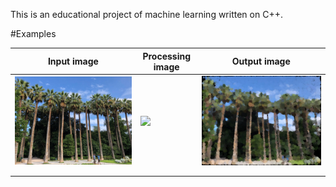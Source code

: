 This is an educational project of machine learning written on C++.

#Examples

| Input image          | Processing image | Output image      |
|----------------------|------------------|-------------------|
| ![](https://github.com/DreamDeltaTeam/PhotoToArt/blob/master/images/sample_05_input.png) |[![](https://img.youtube.com/vi/EpNpjifTouA/0.jpg)](https://www.youtube.com/watch?v=EpNpjifTouA)|![](https://github.com/DreamDeltaTeam/PhotoToArt/blob/master/images/sample_03_output.png)|
|                      |                  |                   |
|                      |                  |                   |
